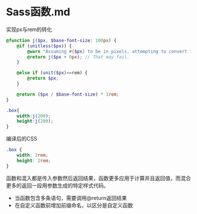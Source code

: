 # Sass函数.md

实现px与rem的转化

```scss
@function j($px, $base-font-size: 100px) {
    @if (unitless($px)) {
        @warn "Assuming #{$px} to be in pixels, attempting to convert it into pixels for you";
        @return j($px + 0px); // That may fail.
    }

    @else if (unit($px)==rem) {
        @return $px;
    }

    @return ($px / $base-font-size) * 1rem;
}

.box{
    width:j(200);
    height:j(200);
}
```
编译后的CSS

```css
.box {
    width: 2rem;
    height: 2rem;
}
```

函数和混入都是传入参数然后返回结果，函数更多应用于计算并且返回值，而混合更多的返回一段用参数生成的特定样式代码。

* 当函数包含多条语句，需要调用@return返回结果
* 在自定义函数前增加前缀命名，以区分是自定义函数